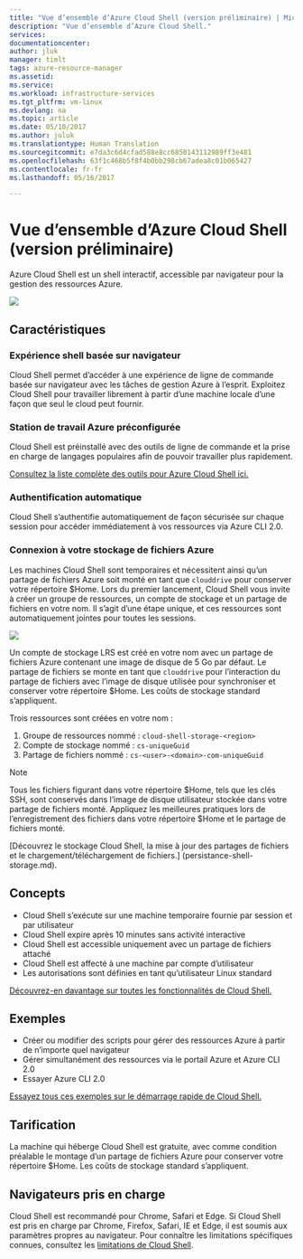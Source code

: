 ```yaml
---
title: "Vue d’ensemble d’Azure Cloud Shell (version préliminaire) | Microsoft Docs"
description: "Vue d’ensemble d’Azure Cloud Shell."
services: 
documentationcenter: 
author: jluk
manager: timlt
tags: azure-resource-manager
ms.assetid: 
ms.service: 
ms.workload: infrastructure-services
ms.tgt_pltfrm: vm-linux
ms.devlang: na
ms.topic: article
ms.date: 05/10/2017
ms.author: juluk
ms.translationtype: Human Translation
ms.sourcegitcommit: e7da3c6d4cfad588e8cc6850143112989ff3e481
ms.openlocfilehash: 63f1c468b5f8f4b0bb298cb67adea8c01b065427
ms.contentlocale: fr-fr
ms.lasthandoff: 05/16/2017

---
```

# <a name="overview-of-azure-cloud-shell-preview"></a>Vue d’ensemble d’Azure Cloud Shell (version préliminaire)
Azure Cloud Shell est un shell interactif, accessible par navigateur pour la gestion des ressources Azure.

![](media/startup.gif)

## <a name="features"></a>Caractéristiques
### <a name="browser-based-shell-experience"></a>Expérience shell basée sur navigateur
Cloud Shell permet d’accéder à une expérience de ligne de commande basée sur navigateur avec les tâches de gestion Azure à l’esprit. Exploitez Cloud Shell pour travailler librement à partir d’une machine locale d’une façon que seul le cloud peut fournir.

### <a name="pre-configured-azure-workstation"></a>Station de travail Azure préconfigurée
Cloud Shell est préinstallé avec des outils de ligne de commande et la prise en charge de langages populaires afin de pouvoir travailler plus rapidement.

[Consultez la liste complète des outils pour Azure Cloud Shell ici.](features.md#tools)

### <a name="automatic-authentication"></a>Authentification automatique
Cloud Shell s’authentifie automatiquement de façon sécurisée sur chaque session pour accéder immédiatement à vos ressources via Azure CLI 2.0.

### <a name="connect-your-azure-file-storage"></a>Connexion à votre stockage de fichiers Azure
Les machines Cloud Shell sont temporaires et nécessitent ainsi qu’un partage de fichiers Azure soit monté en tant que `clouddrive` pour conserver votre répertoire $Home.
Lors du premier lancement, Cloud Shell vous invite à créer un groupe de ressources, un compte de stockage et un partage de fichiers en votre nom. Il s’agit d’une étape unique, et ces ressources sont automatiquement jointes pour toutes les sessions. 

![](media/storage-prompt.png)

Un compte de stockage LRS est créé en votre nom avec un partage de fichiers Azure contenant une image de disque de 5 Go par défaut. Le partage de fichiers se monte en tant que `clouddrive` pour l’interaction du partage de fichiers avec l’image de disque utilisée pour synchroniser et conserver votre répertoire $Home. Les coûts de stockage standard s’appliquent.

Trois ressources sont créées en votre nom :
1. Groupe de ressources nommé : `cloud-shell-storage-<region>`
2. Compte de stockage nommé : `cs-uniqueGuid`
3. Partage de fichiers nommé : `cs-<user>-<domain>-com-uniqueGuid`

> [!Note]
> Tous les fichiers figurant dans votre répertoire $Home, tels que les clés SSH, sont conservés dans l’image de disque utilisateur stockée dans votre partage de fichiers monté. Appliquez les meilleures pratiques lors de l’enregistrement des fichiers dans votre répertoire $Home et le partage de fichiers monté.

[Découvrez le stockage Cloud Shell, la mise à jour des partages de fichiers et le chargement/téléchargement de fichiers.] (persistance-shell-storage.md).

## <a name="concepts"></a>Concepts
* Cloud Shell s’exécute sur une machine temporaire fournie par session et par utilisateur
* Cloud Shell expire après 10 minutes sans activité interactive
* Cloud Shell est accessible uniquement avec un partage de fichiers attaché
* Cloud Shell est affecté à une machine par compte d’utilisateur
* Les autorisations sont définies en tant qu’utilisateur Linux standard

[Découvrez-en davantage sur toutes les fonctionnalités de Cloud Shell.](features.md)

## <a name="examples"></a>Exemples
* Créer ou modifier des scripts pour gérer des ressources Azure à partir de n’importe quel navigateur
* Gérer simultanément des ressources via le portail Azure et Azure CLI 2.0
* Essayer Azure CLI 2.0

[Essayez tous ces exemples sur le démarrage rapide de Cloud Shell.](quickstart.md)

## <a name="pricing"></a>Tarification
La machine qui héberge Cloud Shell est gratuite, avec comme condition préalable le montage d’un partage de fichiers Azure pour conserver votre répertoire $Home. Les coûts de stockage standard s’appliquent.

## <a name="supported-browsers"></a>Navigateurs pris en charge
Cloud Shell est recommandé pour Chrome, Safari et Edge. Si Cloud Shell est pris en charge par Chrome, Firefox, Safari, IE et Edge, il est soumis aux paramètres propres au navigateur.
Pour connaître les limitations spécifiques connues, consultez les [limitations de Cloud Shell](limitations.md).
